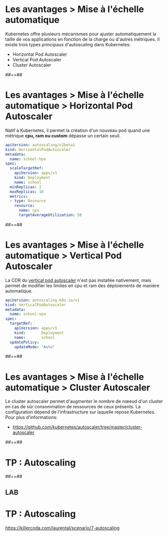 <!-- .slide:-->

# Les avantages > **Mise à l'échelle automatique**

Kubernetes offre plusieurs mécanismes pour ajuster automatiquement la taille de vos applications en fonction de la charge ou d'autres métriques.
Il existe trois types principaux d'autoscaling dans Kubernetes:
* Horizontal Pod Autoscaler
* Vertical Pod Autoscaler
* Cluster Autoscaler

##==##

<!-- .slide: class="with-code-bg-dark" -->

# Les avantages > Mise à l'échelle automatique > **Horizontal Pod Autoscaler**

Natif à Kubernetes, il permet la création d'un nouveau pod quand une métrique **cpu, ram ou custom** dépasse un certain seuil.
```yaml
apiVersion: autoscaling/v2beta1
kind: HorizontalPodAutoscaler
metadata:
  name: school-hpa
spec:
  scaleTargetRef:
    apiVersion: apps/v1
    kind: Deployment
    name: school
  minReplicas: 2
  maxReplicas: 10
  metrics:
  - type: Resource
    resource:
      name: cpu
      targetAverageUtilization: 50
```

##==##

<!-- .slide: class="with-code-bg-dark" -->

# Les avantages > Mise à l'échelle automatique > **Vertical Pod Autoscaler**

La CDR du [vertical pod autoscaler](https://github.com/kubernetes/autoscaler/tree/master/vertical-pod-autoscaler) n'est pas installée nativement, mais permet de modifier les limites en cpu et ram des déploiements de manière automatique.

```yaml
apiVersion: autoscaling.k8s.io/v1
kind: VerticalPodAutoscaler
metadata:
  name: school-vpa
spec:
  targetRef:
    apiVersion: apps/v1
    kind:       Deployment
    name:       school
  updatePolicy:
    updateMode: "Auto"
```

##==##

<!-- .slide: class="with-code-bg-dark" -->

# Les avantages > Mise à l'échelle automatique > **Cluster Autoscaler**

Le cluster autoscaler permet d'augmenter le nombre de nœeud d'un cluster en cas de sûr consommation de ressources de ceux présents. La configuration dépend de l'infrastructure sur laquelle repose Kubernetes.  
Pour plus d'informations:
* https://github.com/kubernetes/autoscaler/tree/master/cluster-autoscaler

##==##

<!-- .slide: class="transition-bg-sfeir-2"-->

# TP : Autoscaling

##==##

<!-- .slide: class="exercice" -->

## LAB
# TP : Autoscaling

https://killercoda.com/laurental/scenario/7-autoscaling
